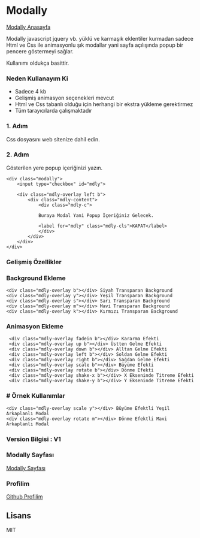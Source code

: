 # Modally

[Modally Anasayfa]

Modally javascript jquery vb. yüklü ve karmaşık eklentiler kurmadan sadece Html ve Css
ile animasyonlu şık modallar yani sayfa açılışında popup bir pencere göstermeyi sağlar.

Kullanımı oldukça basittir.

### Neden Kullanayım Ki
 - Sadece 4 kb
 - Gelişmiş animasyon seçenekleri mevcut
 - Html ve Css tabanlı olduğu için herhangi bir ekstra yükleme gerektirmez
 - Tüm tarayıcılarda çalışmaktadır

### 1. Adım
Css dosyasını web sitenize dahil edin.

> <link rel="stylesheet" href="modally-min.css" />

### 2. Adım
Gösterilen yere popup içeriğinizi yazın.

    <div class="modally">
        <input type="checkbox" id="mdly">
        
        <div class="mdly-overlay left b">
            <div class="mdly-content">
                <div class="mdly-c">
                
                Buraya Modal Yani Popup İçeriğiniz Gelecek.
                
                <label for="mdly" class="mdly-cls">KAPAT</label>
                </div>
            </div>
        </div>
    </div>

### Gelişmiş Özellikler

### Background Ekleme

    <div class="mdly-overlay b"></div> Siyah Transparan Background
    <div class="mdly-overlay y"></div> Yeşil Transparan Background
    <div class="mdly-overlay s"></div> Sarı Transparan Background
    <div class="mdly-overlay m"></div> Mavi Transparan Background
    <div class="mdly-overlay k"></div> Kırmızı Transparan Background

### Animasyon Ekleme

     <div class="mdly-overlay fadein b"></div> Kararma Efekti
     <div class="mdly-overlay up b"></div> Üstten Gelme Efekti
     <div class="mdly-overlay down b"></div> Alltan Gelme Efekti
     <div class="mdly-overlay left b"></div> Soldan Gelme Efekti
     <div class="mdly-overlay right b"></div> Sağdan Gelme Efekti
     <div class="mdly-overlay scale b"></div> Büyüme Efekti
     <div class="mdly-overlay rotate b"></div> Dönme Efekti
     <div class="mdly-overlay shake-x b"></div> X Ekseninde Titreme Efekti
     <div class="mdly-overlay shake-y b"></div> Y Ekseninde Titreme Efekti

### # Örnek Kullanımlar
    
    <div class="mdly-overlay scale y"></div> Büyüme Efektli Yeşil Arkaplanlı Modal
    <div class="mdly-overlay rotate m"></div> Dönme Efektli Mavi Arkaplanlı Modal
    
### Version Bilgisi : V1

### Modally Sayfası
[Modally Sayfası]

### Profilim
[Github Profilim]




Lisans
----

MIT

[Modally Anasayfa]: <http://ysoftaoglu.github.io/Modally>
[Github Profilim]: <https://github.com/ysoftaoglu>
[Modally Sayfası]: <https://github.com/ysoftaoglu/Modally>

